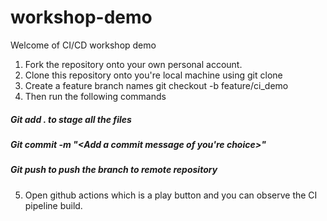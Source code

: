 # workshop-demo

Welcome of CI/CD workshop demo

1) Fork the repository onto your own personal account.
2) Clone this repository onto you're local machine using git clone
3) Create a feature branch names git checkout -b feature/ci_demo
4) Then run the following commands

##### Git add . to stage all the files
##### Git commit -m "<Add a commit message of you're choice>"
##### Git push to push the branch to remote repository

5) Open github actions which is a play button and you can observe the CI pipeline build. 


